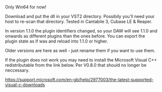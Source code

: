 Only Win64 for now!

Download and put the dll in your VST2 directory.  Possibily you'll need your host  to re-scan that directory.
Tested in Cantabile 3, Cubase LE & Reaper.

In version 1.1.0 the plugin identifiers changed, so your DAW will see 1.1.0 and onwards as different plugins than the ones before.  You can export the plugin state as if was and reload into 1.1.0 or higher.

Older versions are here as well - just rename them if you want to use them.

If the plugin does not work you may need to install the Microsoft Visual C++ redistributable from the link below.  Per V0.8.0 that should no longer be neccessary.

https://support.microsoft.com/en-gb/help/2977003/the-latest-supported-visual-c-downloads
